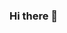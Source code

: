 ### Hi there 👋
<!--
<img src="https://repository-images.githubusercontent.com/333149013/7dbdbb80-6018-11eb-922b-eebc6bd23b30" width="300"/>
**black-fractal/black-fractal** is a ✨ _special_ ✨ repository because its `README.md` (this file) appears on your GitHub profile.

Here are some ideas to get you started:

- 🔭 I’m currently working on ...
- 🌱 I’m currently learning ...
- 👯 I’m looking to collaborate on ...
- 🤔 I’m looking for help with ...
- 💬 Ask me about ...
- 📫 How to reach me: ...
- 😄 Pronouns: ...
- ⚡ Fun fact: ...
-->
